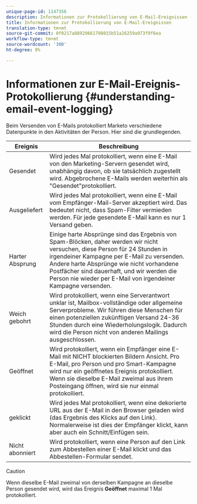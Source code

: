 ```yaml
---
unique-page-id: 1147356
description: Informationen zur Protokollierung von E-Mail-Ereignissen - Marketing-Dokumente - Produktdokumentation
title: Informationen zur Protokollierung von E-Mail-Ereignissen
translation-type: tm+mt
source-git-commit: 0f0217a88929661798015b51a26259a973f9f6ea
workflow-type: tm+mt
source-wordcount: '300'
ht-degree: 0%

---
```



# Informationen zur E-Mail-Ereignis-Protokollierung {#understanding-email-event-logging}

Beim Versenden von E-Mails protokolliert Marketo verschiedene Datenpunkte in den Aktivitäten der Person. Hier sind die grundlegenden.

| Ereignis | Beschreibung |
|---|---|
| Gesendet | Wird jedes Mal protokolliert, wenn eine E-Mail von den Marketing-Servern gesendet wird, unabhängig davon, ob sie tatsächlich zugestellt wird. Abgebrochene E-Mails werden weiterhin als &quot;Gesendet&quot;protokolliert. |
| Ausgeliefert | Wird jedes Mal protokolliert, wenn eine E-Mail vom Empfänger-Mail-Server akzeptiert wird. Das bedeutet nicht, dass Spam-Filter vermieden werden. Für jede gesendete E-Mail kann es nur 1 Versand geben. |
| Harter Absprung | Einige harte Absprünge sind das Ergebnis von Spam-Blöcken, daher werden wir nicht versuchen, diese Person für 24 Stunden in irgendeiner Kampagne per E-Mail zu versenden. Andere harte Absprünge wie nicht vorhandene Postfächer sind dauerhaft, und wir werden die Person nie wieder per E-Mail von irgendeiner Kampagne versenden. |
| Weich gebohrt | Wird protokolliert, wenn eine Serverantwort unklar ist, Mailbox-vollständige oder allgemeine Serverprobleme. Wir führen diese Menschen für einen potenziellen zukünftigen Versand 24-36 Stunden durch eine Wiederholungslogik. Dadurch wird die Person nicht von anderen Mailings ausgeschlossen. |
| Geöffnet | Wird protokolliert, wenn ein Empfänger eine E-Mail mit NICHT blockierten Bildern Ansicht. Pro E-Mail, pro Person und pro Smart-Kampagne wird nur ein geöffnetes Ereignis protokolliert. Wenn sie dieselbe E-Mail zweimal aus ihrem Posteingang öffnen, wird sie nur einmal protokolliert. |
| geklickt | Wird jedes Mal protokolliert, wenn eine dekorierte URL aus der E-Mail in den Browser geladen wird (das Ergebnis des Klicks auf den Link). Normalerweise ist dies der Empfänger klickt, kann aber auch ein Schnitt/Einfügen sein. |
| Nicht abonniert | Wird protokolliert, wenn eine Person auf den Link zum Abbestellen einer E-Mail klickt und das Abbestellen-Formular sendet. |

>[!CAUTION]
>
>Wenn dieselbe E-Mail zweimal von derselben Kampagne an dieselbe Person gesendet wird, wird das Ereignis **Geöffnet** maximal 1 Mal protokolliert.
